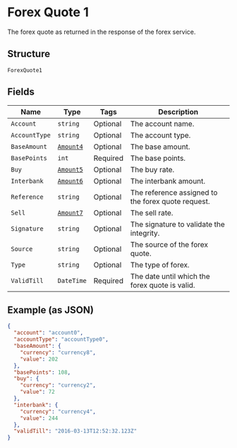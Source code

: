 
# Forex Quote 1

The forex quote as returned in the response of the forex service.

## Structure

`ForexQuote1`

## Fields

| Name | Type | Tags | Description |
|  --- | --- | --- | --- |
| `Account` | `string` | Optional | The account name. |
| `AccountType` | `string` | Optional | The account type. |
| `BaseAmount` | [`Amount4`](../../doc/models/amount-4.md) | Optional | The base amount. |
| `BasePoints` | `int` | Required | The base points. |
| `Buy` | [`Amount5`](../../doc/models/amount-5.md) | Optional | The buy rate. |
| `Interbank` | [`Amount6`](../../doc/models/amount-6.md) | Optional | The interbank amount. |
| `Reference` | `string` | Optional | The reference assigned to the forex quote request. |
| `Sell` | [`Amount7`](../../doc/models/amount-7.md) | Optional | The sell rate. |
| `Signature` | `string` | Optional | The signature to validate the integrity. |
| `Source` | `string` | Optional | The source of the forex quote. |
| `Type` | `string` | Optional | The type of forex. |
| `ValidTill` | `DateTime` | Required | The date until which the forex quote is valid. |

## Example (as JSON)

```json
{
  "account": "account0",
  "accountType": "accountType0",
  "baseAmount": {
    "currency": "currency8",
    "value": 202
  },
  "basePoints": 108,
  "buy": {
    "currency": "currency2",
    "value": 72
  },
  "interbank": {
    "currency": "currency4",
    "value": 244
  },
  "validTill": "2016-03-13T12:52:32.123Z"
}
```

